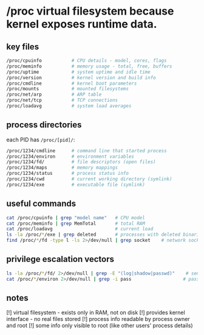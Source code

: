 # /proc virtual filesystem because kernel exposes runtime data.

## key files
```bash
/proc/cpuinfo           # CPU details - model, cores, flags
/proc/meminfo           # memory usage - total, free, buffers
/proc/uptime            # system uptime and idle time
/proc/version           # kernel version and build info
/proc/cmdline           # kernel boot parameters
/proc/mounts            # mounted filesystems
/proc/net/arp           # ARP table
/proc/net/tcp           # TCP connections
/proc/loadavg           # system load averages
```

## process directories
each PID has `/proc/[pid]/`:
```bash
/proc/1234/cmdline      # command line that started process
/proc/1234/environ      # environment variables
/proc/1234/fd/          # file descriptors (open files)
/proc/1234/maps         # memory mappings
/proc/1234/status       # process status info
/proc/1234/cwd          # current working directory (symlink)
/proc/1234/exe          # executable file (symlink)
```

## useful commands
```bash
cat /proc/cpuinfo | grep "model name"   # CPU model
cat /proc/meminfo | grep MemTotal       # total RAM
cat /proc/loadavg                       # current load
ls -la /proc/*/exe | grep deleted       # processes with deleted binaries
find /proc/*/fd -type l -ls 2>/dev/null | grep socket    # network sockets
```

## privilege escalation vectors
```bash
ls -la /proc/*/fd/ 2>/dev/null | grep -E "(log|shadow|passwd)"    # sensitive file handles
cat /proc/*/environ 2>/dev/null | grep -i pass                   # passwords in env vars
```

## notes
[!] virtual filesystem - exists only in RAM, not on disk
[!] provides kernel interface - no real files stored
[!] process info readable by process owner and root
[!] some info only visible to root (like other users' process details)